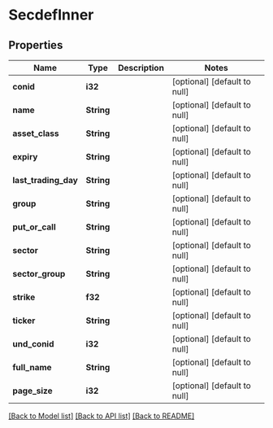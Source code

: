 # SecdefInner

## Properties
Name | Type | Description | Notes
------------ | ------------- | ------------- | -------------
**conid** | **i32** |  | [optional] [default to null]
**name** | **String** |  | [optional] [default to null]
**asset_class** | **String** |  | [optional] [default to null]
**expiry** | **String** |  | [optional] [default to null]
**last_trading_day** | **String** |  | [optional] [default to null]
**group** | **String** |  | [optional] [default to null]
**put_or_call** | **String** |  | [optional] [default to null]
**sector** | **String** |  | [optional] [default to null]
**sector_group** | **String** |  | [optional] [default to null]
**strike** | **f32** |  | [optional] [default to null]
**ticker** | **String** |  | [optional] [default to null]
**und_conid** | **i32** |  | [optional] [default to null]
**full_name** | **String** |  | [optional] [default to null]
**page_size** | **i32** |  | [optional] [default to null]

[[Back to Model list]](../README.md#documentation-for-models) [[Back to API list]](../README.md#documentation-for-api-endpoints) [[Back to README]](../README.md)


